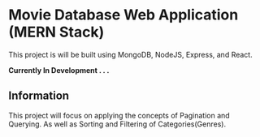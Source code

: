 # Movie Database Web Application (MERN Stack)

This project is will be built using MongoDB, NodeJS, Express, and React.

**Currently In Development . . .**

## Information

This project will focus on applying the concepts of Pagination and Querying. As well as Sorting and Filtering of Categories(Genres).